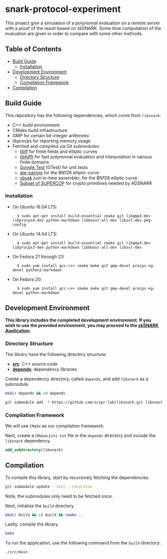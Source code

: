 # snark-protocol-experiment

This project give a simulation of a polynomial evaluation on a remote server with a proof of the result based on zkSNARK.
Some time computation of the evaluation are given in order to compare with some other methods. 

## Table of Contents

- [Build Guide](#build-guide)
  - [Installation](#installation)
- [Development Environment](#development-environment)
  - [Directory Structure](#directory-structure)
  - [Compilation Framework](#compilation-framework)
- [Compilation](#compilation)

## Build Guide

This repository has the following dependencies, which come from `libsnark`:

- C++ build environment
- CMake build infrastructure
- GMP for certain bit-integer arithmetic
- libprocps for reporting memory usage
- Fetched and compiled via Git submodules:
    - [libff](https://github.com/scipr-lab/libff) for finite fields and elliptic curves
    - [libfqfft](https://github.com/scipr-lab/libfqfft) for fast polynomial evaluation and interpolation in various finite domains
    - [Google Test](https://github.com/google/googletest) (GTest) for unit tests
    - [ate-pairing](https://github.com/herumi/ate-pairing) for the BN128 elliptic curve
    - [xbyak](https://github.com/herumi/xbyak) just-in-time assembler, for the BN128 elliptic curve
    - [Subset of SUPERCOP](https://github.com/mbbarbosa/libsnark-supercop) for crypto primitives needed by ADSNARK

### Installation

* On Ubuntu 16.04 LTS:

        $ sudo apt-get install build-essential cmake git libgmp3-dev libprocps4-dev python-markdown libboost-all-dev libssl-dev pkg-config

* On Ubuntu 14.04 LTS:

        $ sudo apt-get install build-essential cmake git libgmp3-dev libprocps3-dev python-markdown libboost-all-dev libssl-dev

* On Fedora 21 through 23:

        $ sudo yum install gcc-c++ cmake make git gmp-devel procps-ng-devel python2-markdown

* On Fedora 20:

        $ sudo yum install gcc-c++ cmake make git gmp-devel procps-ng-devel python-markdown

## Development Environment

__This library includes the completed development environment. If you wish to use the provided environment, you may proceed to the [zkSNARK Application](#zksnark-application).__

### Directory Structure

The library have the following directory structure:

* [__src__](src): C++ source code
  <!-- * [__tests__](src/tests): collection of GTests -->
* [__depends__](depends): dependency libraries


Create a dependency directory, called `depends`, and add `libsnark` as a submodule.
```bash
mkdir depends && cd depends
```
```bash
git submodule add -f https://github.com/scipr-lab/libsnark.git libsnark
```

### Compilation Framework

We will use `CMake` as our compilation framework. 

Next, create a `CMakeLists.txt` file in the `depends` directory and include the `libsnark` dependency.
```cmake
add_subdirectory(libsnark)
```

## Compilation

To compile this library, start by recursively fetching the dependencies.
```bash
git submodule update --init --recursive
```

Note, the submodules only need to be fetched once.

Next, initialize the `build` directory.
```bash
mkdir build && cd build && cmake ..
```

Lastly, compile the library.
```bash
make
```

To run the application, use the following command from the `build` directory:
```bash
./src/main
```
